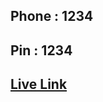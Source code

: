 ## Phone : 1234
 ## Pin : 1234
## **[Live Link](https://mdanikislam.github.io/bysosy-mobile-bank-login-js/)**
